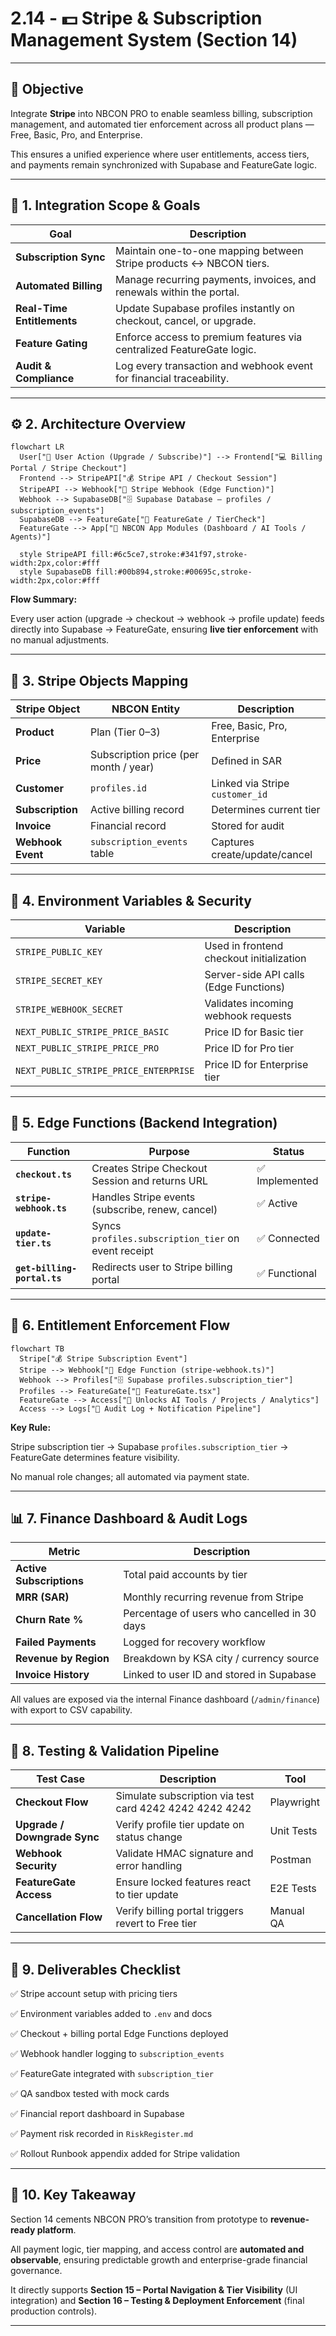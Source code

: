 # 2.14 - 💵 Stripe & Subscription Management System (Section 14)

---

## 🎯 Objective

Integrate **Stripe** into NBCON PRO to enable seamless billing, subscription management, and automated tier enforcement across all product plans — Free, Basic, Pro, and Enterprise.

This ensures a unified experience where user entitlements, access tiers, and payments remain synchronized with Supabase and FeatureGate logic.

---

## 🧩 1. Integration Scope & Goals

| Goal | Description |
| --- | --- |
| **Subscription Sync** | Maintain one-to-one mapping between Stripe products ↔ NBCON tiers. |
| **Automated Billing** | Manage recurring payments, invoices, and renewals within the portal. |
| **Real-Time Entitlements** | Update Supabase profiles instantly on checkout, cancel, or upgrade. |
| **Feature Gating** | Enforce access to premium features via centralized FeatureGate logic. |
| **Audit & Compliance** | Log every transaction and webhook event for financial traceability. |

---

## ⚙️ 2. Architecture Overview

```mermaid
flowchart LR
  User["👤 User Action (Upgrade / Subscribe)"] --> Frontend["💻 Billing Portal / Stripe Checkout"]
  Frontend --> StripeAPI["💰 Stripe API / Checkout Session"]
  StripeAPI --> Webhook["🔔 Stripe Webhook (Edge Function)"]
  Webhook --> SupabaseDB["🗄️ Supabase Database – profiles / subscription_events"]
  SupabaseDB --> FeatureGate["🔐 FeatureGate / TierCheck"]
  FeatureGate --> App["🚀 NBCON App Modules (Dashboard / AI Tools / Agents)"]

  style StripeAPI fill:#6c5ce7,stroke:#341f97,stroke-width:2px,color:#fff
  style SupabaseDB fill:#00b894,stroke:#00695c,stroke-width:2px,color:#fff

```

**Flow Summary:**

Every user action (upgrade → checkout → webhook → profile update) feeds directly into Supabase → FeatureGate, ensuring **live tier enforcement** with no manual adjustments.

---

## 🧱 3. Stripe Objects Mapping

| Stripe Object | NBCON Entity | Description |
| --- | --- | --- |
| **Product** | Plan (Tier 0–3) | Free, Basic, Pro, Enterprise |
| **Price** | Subscription price (per month / year) | Defined in SAR |
| **Customer** | `profiles.id` | Linked via Stripe `customer_id` |
| **Subscription** | Active billing record | Determines current tier |
| **Invoice** | Financial record | Stored for audit |
| **Webhook Event** | `subscription_events` table | Captures create/update/cancel |

---

## 🔐 4. Environment Variables & Security

| Variable | Description |
| --- | --- |
| `STRIPE_PUBLIC_KEY` | Used in frontend checkout initialization |
| `STRIPE_SECRET_KEY` | Server-side API calls (Edge Functions) |
| `STRIPE_WEBHOOK_SECRET` | Validates incoming webhook requests |
| `NEXT_PUBLIC_STRIPE_PRICE_BASIC` | Price ID for Basic tier |
| `NEXT_PUBLIC_STRIPE_PRICE_PRO` | Price ID for Pro tier |
| `NEXT_PUBLIC_STRIPE_PRICE_ENTERPRISE` | Price ID for Enterprise tier |

---

## 🧩 5. Edge Functions (Backend Integration)

| Function | Purpose | Status |
| --- | --- | --- |
| **`checkout.ts`** | Creates Stripe Checkout Session and returns URL | ✅ Implemented |
| **`stripe-webhook.ts`** | Handles Stripe events (subscribe, renew, cancel) | ✅ Active |
| **`update-tier.ts`** | Syncs `profiles.subscription_tier` on event receipt | ✅ Connected |
| **`get-billing-portal.ts`** | Redirects user to Stripe billing portal | ✅ Functional |

---

## 🧠 6. Entitlement Enforcement Flow

```mermaid
flowchart TB
  Stripe["💰 Stripe Subscription Event"]
  Stripe --> Webhook["🔔 Edge Function (stripe-webhook.ts)"]
  Webhook --> Profiles["🗄️ Supabase profiles.subscription_tier"]
  Profiles --> FeatureGate["🔐 FeatureGate.tsx"]
  FeatureGate --> Access["🚪 Unlocks AI Tools / Projects / Analytics"]
  Access --> Logs["🧾 Audit Log + Notification Pipeline"]

```

**Key Rule:**

Stripe subscription tier → Supabase `profiles.subscription_tier` → FeatureGate determines feature visibility.

No manual role changes; all automated via payment state.

---

## 📊 7. Finance Dashboard & Audit Logs

| Metric | Description |
| --- | --- |
| **Active Subscriptions** | Total paid accounts by tier |
| **MRR (SAR)** | Monthly recurring revenue from Stripe |
| **Churn Rate %** | Percentage of users who cancelled in 30 days |
| **Failed Payments** | Logged for recovery workflow |
| **Revenue by Region** | Breakdown by KSA city / currency source |
| **Invoice History** | Linked to user ID and stored in Supabase |

All values are exposed via the internal Finance dashboard (`/admin/finance`) with export to CSV capability.

---

## 🧮 8. Testing & Validation Pipeline

| Test Case | Description | Tool |
| --- | --- | --- |
| **Checkout Flow** | Simulate subscription via test card 4242 4242 4242 4242 | Playwright |
| **Upgrade / Downgrade Sync** | Verify profile tier update on status change | Unit Tests |
| **Webhook Security** | Validate HMAC signature and error handling | Postman |
| **FeatureGate Access** | Ensure locked features react to tier update | E2E Tests |
| **Cancellation Flow** | Verify billing portal triggers revert to Free tier | Manual QA |

---

## 🧾 9. Deliverables Checklist

✅ Stripe account setup with pricing tiers

✅ Environment variables added to `.env` and docs

✅ Checkout + billing portal Edge Functions deployed

✅ Webhook handler logging to `subscription_events`

✅ FeatureGate integrated with `subscription_tier`

✅ QA sandbox tested with mock cards

✅ Financial report dashboard in Supabase

✅ Payment risk recorded in `RiskRegister.md`

✅ Rollout Runbook appendix added for Stripe validation

---

## 🧩 10. Key Takeaway

Section 14 cements NBCON PRO’s transition from prototype to **revenue-ready platform**.

All payment logic, tier mapping, and access control are **automated and observable**, ensuring predictable growth and enterprise-grade financial governance.

It directly supports **Section 15 – Portal Navigation & Tier Visibility** (UI integration) and **Section 16 – Testing & Deployment Enforcement** (final production controls).

---